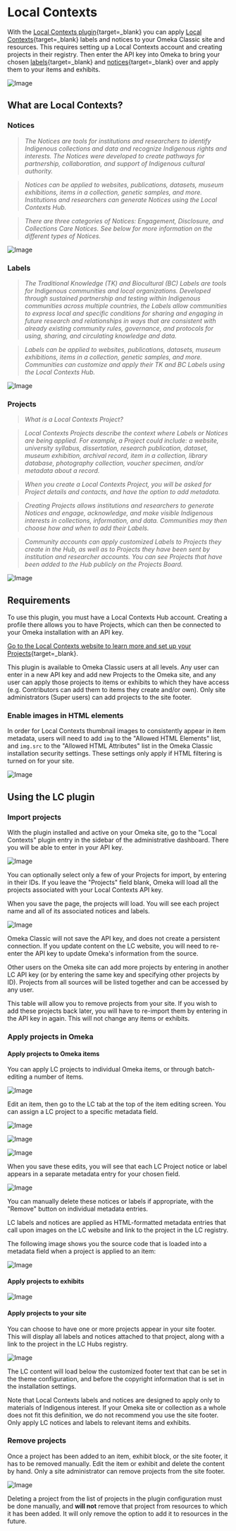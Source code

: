 # Local Contexts

With the [Local Contexts plugin](https://omeka.org/classic/plugins/LocalContexts/){target=_blank} you can apply [Local Contexts](https://localcontexts.org/){target=_blank} labels and notices to your Omeka Classic site and resources. This requires setting up a Local Contexts account and creating projects in their registry. Then enter the API key into Omeka to bring your chosen [labels](https://localcontexts.org/labels/about-the-labels/){target=_blank} and [notices](https://localcontexts.org/notices/about-the-notices/){target=_blank} over and apply them to your items and exhibits. 

![Image](../doc_files/plugin_images/LocalContexts_image.png)

## What are Local Contexts?

### Notices

> *The Notices are tools for institutions and researchers to identify Indigenous collections and data and recognize Indigenous rights and interests. The Notices were developed to create pathways for partnership, collaboration, and support of Indigenous cultural authority.*

> *Notices can be applied to websites, publications, datasets, museum exhibitions, items in a collection, genetic samples, and more. Institutions and researchers can generate Notices using the Local Contexts Hub.*

> *There are three categories of Notices: Engagement, Disclosure, and Collections Care Notices. See below for more information on the different types of Notices.*

![Image](../doc_files/plugin_images/LocalContexts_image.png)

### Labels

> *The Traditional Knowledge (TK) and Biocultural (BC) Labels are tools for Indigenous communities and local organizations. Developed through sustained partnership and testing within Indigenous communities across multiple countries, the Labels allow communities to express local and specific conditions for sharing and engaging in future research and relationships in ways that are consistent with already existing community rules, governance, and protocols for using, sharing, and circulating knowledge and data.*

> *Labels can be applied to websites, publications, datasets, museum exhibitions, items in a collection, genetic samples, and more. Communities can customize and apply their TK and BC Labels using the Local Contexts Hub.*

![Image](../doc_files/plugin_images/LocalContexts_image.png)

### Projects

> *What is a Local Contexts Project?*

> *Local Contexts Projects describe the context where Labels or Notices are being applied. For example, a Project could include: a website, university syllabus, dissertation, research publication, dataset, museum exhibition, archival record, item in a collection, library database, photography collection, voucher specimen, and/or metadata about a record.*

> *When you create a Local Contexts Project, you will be asked for Project details and contacts, and have the option to add metadata.*

> *Creating Projects allows institutions and researchers to generate Notices and engage, acknowledge, and make visible Indigenous interests in collections, information, and data. Communities may then choose how and when to add their Labels.*

> *Community accounts can apply customized Labels to Projects they create in the Hub, as well as to  Projects they have been sent by institution and researcher accounts. You can see Projects that have been added to the Hub publicly on the Projects Board.*

![Image](../doc_files/plugin_images/LocalContexts_image.png)

## Requirements

To use this plugin, you must have a Local Contexts Hub account. Creating a profile there allows you to have Projects, which can then be connected to your Omeka installation with an API key.

[Go to the Local Contexts website to learn more and set up your Projects](https://localcontexts.org/support/getting-started-on-the-hub/#about-projects){target=_blank}. 

This plugin is available to Omeka Classic users at all levels. Any user can enter in a new API key and add new Projects to the Omeka site, and any user can apply those projects to items or exhibits to which they have access (e.g. Contributors can add them to items they create and/or own). Only site administrators (Super users) can add projects to the site footer. 

### Enable images in HTML elements

In order for Local Contexts thumbnail images to consistently appear in item metadata, users will need to add `img` to the "Allowed HTML Elements" list, and `img.src` to the "Allowed HTML Attributes" list in the Omeka Classic installation security settings. These settings only apply if HTML filtering is turned on for your site. 

![Image](../doc_files/plugin_images/LocalContexts_filter.png)

## Using the LC plugin

### Import projects

With the plugin installed and active on your Omeka site, go to the "Local Contexts" plugin entry in the sidebar of the administrative dashboard. There you will be able to enter in your API key.

![Image](../doc_files/plugin_images/LocalContexts_API.png)

You can optionally select only a few of your Projects for import, by entering in their IDs. If you leave the "Projects" field blank, Omeka will load all the projects associated with your Local Contexts API key. 

When you save the page, the projects will load. You will see each project name and all of its associated notices and labels. 

![Image](../doc_files/plugin_images/LocalContexts_projects.png)

Omeka Classic will not save the API key, and does not create a persistent connection. If you update content on the LC website, you will need to re-enter the API key to update Omeka's information from the source. 

Other users on the Omeka site can add more projects by entering in another LC API key (or by entering the same key and specifying other projects by ID). Projects from all sources will be listed together and can be accessed by any user. 

This table will allow you to remove projects from your site. If you wish to add these projects back later, you will have to re-import them by entering in the API key in again. This will not change any items or exhibits. 

### Apply projects in Omeka

#### Apply projects to Omeka items

You can apply LC projects to individual Omeka items, or through batch-editing a number of items.

![Image](../doc_files/plugin_images/LocalContexts_itemEdit.png)

Edit an item, then go to the LC tab at the top of the item editing screen. You can assign a LC project to a specific metadata field. 

![Image](../doc_files/plugin_images/LocalContexts_itemElement.png)

![Image](../doc_files/plugin_images/LocalContexts_itemLanguage.png)

![Image](../doc_files/plugin_images/LocalContexts_itemProject.png)

When you save these edits, you will see that each LC Project notice or label appears in a separate metadata entry for your chosen field. 

![Image](../doc_files/plugin_images/LocalContexts_metadata.png)

You can manually delete these notices or labels if appropriate, with the "Remove" button on individual metadata entries. 

LC labels and notices are applied as HTML-formatted metadata entries that call upon images on the LC website and link to the project in the LC registry. 

The following image shows you the source code that is loaded into a metadata field when a project is applied to an item:

![Image](../doc_files/plugin_images/LocalContexts_source.png)

#### Apply projects to exhibits

![Image](../doc_files/plugin_images/LocalContexts_image.png)

#### Apply projects to your site

You can choose to have one or more projects appear in your site footer. This will display all labels and notices attached to that project, along with a link to the project in the LC Hubs registry. 

![Image](../doc_files/plugin_images/LocalContexts_image.png)

The LC content will load below the customized footer text that can be set in the theme configuration, and before the copyright information that is set in the installation settings. 

Note that Local Contexts labels and notices are designed to apply only to materials of Indigenous interest. If your Omeka site or collection as a whole does not fit this definition, we do not recommend you use the site footer. Only apply LC notices and labels to relevant items and exhibits. 

### Remove projects 

Once a project has been added to an item, exhibit block, or the site footer, it has to be removed manually. Edit the item or exhibit and delete the content by hand. Only a site administrator can remove projects from the site footer. 

![Image](../doc_files/plugin_images/LocalContexts_projects.png)

Deleting a project from the list of projects in the plugin configuration must be done manually, and **will not** remove that project from resources to which it has been added. It will only remove the option to add it to resources in the future. 